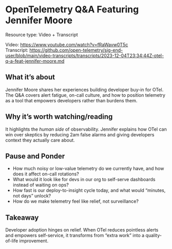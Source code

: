 # OpenTelemetry Q&A Featuring Jennifer Moore

Resource type: Video + Transcript

Video: https://www.youtube.com/watch?v=fRaWavw0T5c  
Transcript: https://github.com/open-telemetry/sig-end-user/blob/main/video-transcripts/transcripts/2023-12-04T23:34:44Z-otel-q-a-feat-jennifer-moore.md

## What it’s about

Jennifer Moore shares her experiences building developer buy-in for OTel. The Q&A covers alert fatigue, on-call culture, and how to position telemetry as a tool that empowers developers rather than burdens them.

## Why it’s worth watching/reading

It highlights the *human side* of observability. Jennifer explains how OTel can win over skeptics by reducing 2am false alarms and giving developers context they actually care about.

## Pause and Ponder

- How much noisy or low-value telemetry do we currently have, and how does it affect on-call rotations?  
- What would it look like for devs in our org to self-serve dashboards instead of waiting on ops?  
- How fast is our deploy-to-insight cycle today, and what would “minutes, not days” unlock?  
- How do we make telemetry feel like relief, not surveillance?  

## Takeaway

Developer adoption hinges on relief. When OTel reduces pointless alerts and empowers self-service, it transforms from “extra work” into a quality-of-life improvement.